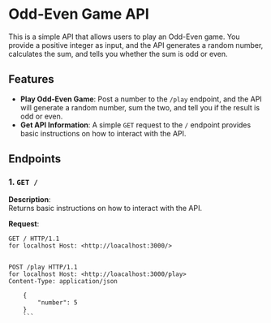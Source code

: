 # Odd-Even Game API

This is a simple API that allows users to play an Odd-Even game. You provide a positive integer as input, and the API generates a random number, calculates the sum, and tells you whether the sum is odd or even.

## Features
- **Play Odd-Even Game**: Post a number to the `/play` endpoint, and the API will generate a random number, sum the two, and tell you if the result is odd or even.
- **Get API Information**: A simple `GET` request to the `/` endpoint provides basic instructions on how to interact with the API.

## Endpoints

### 1. `GET /`
**Description**:  
Returns basic instructions on how to interact with the API.

**Request**:
```http
GET / HTTP/1.1
for localhost Host: <http://loacalhost:3000/>


POST /play HTTP/1.1
for localhost Host: <http://loacalhost:3000/play>
Content-Type: application/json
    
    {
        "number": 5
    }
    ```